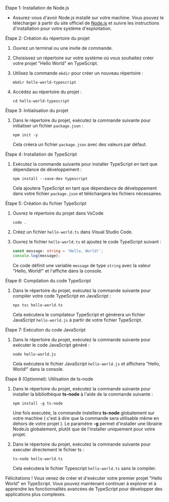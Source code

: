 Étape 1: Installation de Node.js

- Assurez-vous d'avoir Node.js installé sur votre machine. Vous pouvez le télécharger à partir du site officiel de [Node.js](https://nodejs.org/en/download) et suivre les instructions d'installation pour votre système d'exploitation.

Étape 2: Création du répertoire du projet

1. Ouvrez un terminal ou une invite de commande.
2. Choisissez un répertoire sur votre système où vous souhaitez créer votre projet "Hello World" en TypeScript.
3. Utilisez la commande `mkdir` pour créer un nouveau répertoire :

   ```
   mkdir hello-world-typescript
   ```

4. Accédez au répertoire du projet :

   ```
   cd hello-world-typescript
   ```

Étape 3: Initialisation du projet

1. Dans le répertoire du projet, exécutez la commande suivante pour initialiser un fichier `package.json` :

   ```
   npm init -y
   ```

   Cela créera un fichier `package.json` avec des valeurs par défaut.

Étape 4: Installation de TypeScript

1. Exécutez la commande suivante pour installer TypeScript en tant que dépendance de développement :

   ```
   npm install --save-dev typescript
   ```

   Cela ajoutera TypeScript en tant que dépendance de développement dans votre fichier `package.json` et téléchargera les fichiers nécessaires.

Étape 5: Création du fichier TypeScript

1. Ouvrez le répertoire du projet dans VsCode

   ```
   code .
   ```

2. Créez un fichier `hello-world.ts` dans Visual Studio Code.

3. Ouvrez le fichier `hello-world.ts` et ajoutez le code TypeScript suivant :

   ```typescript
   const message: string = 'Hello, World!';
   console.log(message);
   ```

   Ce code définit une variable `message` de type `string` avec la valeur "Hello, World!" et l'affiche dans la console.

Étape 6: Compilation du code TypeScript

1. Dans le répertoire du projet, exécutez la commande suivante pour compiler votre code TypeScript en JavaScript :

   ```
   npx tsc hello-world.ts
   ```

   Cela exécutera le compilateur TypeScript et générera un fichier JavaScript `hello-world.js` à partir de votre fichier TypeScript.

Étape 7: Exécution du code JavaScript

1. Dans le répertoire du projet, exécutez la commande suivante pour exécuter le code JavaScript généré :

   ```
   node hello-world.js
   ```

   Cela exécutera le fichier JavaScript `hello-world.js` et affichera "Hello, World!" dans la console.

Étape 8 (Optionnel): Utilisation de ts-node

1. Dans le répertoire du projet, exécutez la commande suivante pour installer la bibliothèque **ts-node** à l'aide de la commande suivante : 

   ```
   npm install -g ts-node
   ```

   Une fois executée, la commande instellera **ts-node** globalement sur votre machine ( c'est à dire que la commande sera utilisable même en dehors de votre projet ). Le paramètre **-g** permet d'installer une librairie NodeJs globalement, plutôt que de l'installer uniquement pour votre projet.

2. Dans le répertoire du projet, exécutez la commande suivante pour executer directement le fichier ts :

   ```
   ts-node hello-world.ts
   ```

   Cela exécutera le fichier Typescript `hello-world.ts` sans le compiler.

Félicitations ! Vous venez de créer et d'exécuter votre premier projet "Hello World" en TypeScript. Vous pouvez maintenant continuer à explorer et à apprendre les fonctionnalités avancées de TypeScript pour développer des applications plus complexes.